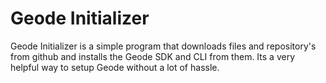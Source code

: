 # Geode Initializer
Geode Initializer is a simple program that downloads files and repository's from github and installs the Geode SDK and CLI from them. Its a very helpful way to setup Geode without a lot of hassle. 
